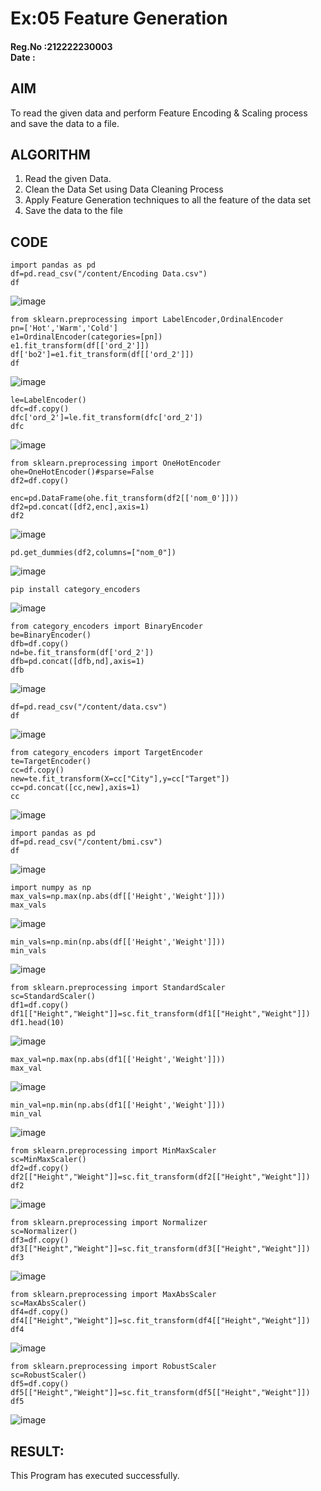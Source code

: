 # Ex:05 Feature Generation
#### Reg.No :212222230003 <br> Date :
## AIM

To read the given data and perform  Feature Encoding & Scaling process and save the data to a file.

## ALGORITHM

1. Read the given Data.
2. Clean the Data Set using Data Cleaning Process
3. Apply Feature Generation techniques to all the feature of the data set
4. Save the data to the file

## CODE
```
import pandas as pd
df=pd.read_csv("/content/Encoding Data.csv")
df
```
![image](https://github.com/Pranav-AJ/ODD2023-Datascience-Ex-05/assets/118904526/12c3924e-10f3-4a92-b821-b2c5f1307ef2)

```
from sklearn.preprocessing import LabelEncoder,OrdinalEncoder
pn=['Hot','Warm','Cold']
e1=OrdinalEncoder(categories=[pn])
e1.fit_transform(df[['ord_2']])
df['bo2']=e1.fit_transform(df[['ord_2']])
df
```
![image](https://github.com/Pranav-AJ/ODD2023-Datascience-Ex-05/assets/118904526/2f939788-54f1-4bc1-95d6-37c6d9feef3a)

```
le=LabelEncoder()
dfc=df.copy()
dfc['ord_2']=le.fit_transform(dfc['ord_2'])
dfc
```
![image](https://github.com/Pranav-AJ/ODD2023-Datascience-Ex-05/assets/118904526/d7ff6731-f363-4744-8586-7f428f22284e)

```
from sklearn.preprocessing import OneHotEncoder
ohe=OneHotEncoder()#sparse=False
df2=df.copy()
```
```
enc=pd.DataFrame(ohe.fit_transform(df2[['nom_0']]))
df2=pd.concat([df2,enc],axis=1)
df2
```
![image](https://github.com/Pranav-AJ/ODD2023-Datascience-Ex-05/assets/118904526/b82a6148-20fc-4c49-94f6-d8e613ef50ac)

```
pd.get_dummies(df2,columns=["nom_0"])
```
![image](https://github.com/Pranav-AJ/ODD2023-Datascience-Ex-05/assets/118904526/4419eef3-0a17-445c-b658-45bbba387088)

```
pip install category_encoders
```
![image](https://github.com/Pranav-AJ/ODD2023-Datascience-Ex-05/assets/118904526/67ae0f42-5ff1-453b-9c92-d23da0713146)

```
from category_encoders import BinaryEncoder
be=BinaryEncoder()
dfb=df.copy()
nd=be.fit_transform(df['ord_2'])
dfb=pd.concat([dfb,nd],axis=1)
dfb
```
![image](https://github.com/Pranav-AJ/ODD2023-Datascience-Ex-05/assets/118904526/e01c93af-e7f7-421e-ba78-9c41fc60e917)

```
df=pd.read_csv("/content/data.csv")
df
```
![image](https://github.com/Pranav-AJ/ODD2023-Datascience-Ex-05/assets/118904526/de9cc6ff-d4d4-4731-afde-4d6428520640)

```
from category_encoders import TargetEncoder
te=TargetEncoder()
cc=df.copy()
new=te.fit_transform(X=cc["City"],y=cc["Target"])
cc=pd.concat([cc,new],axis=1)
cc
```
![image](https://github.com/Pranav-AJ/ODD2023-Datascience-Ex-05/assets/118904526/df74d900-a80b-46b8-af9a-0ed052212eab)

```
import pandas as pd
df=pd.read_csv("/content/bmi.csv")
df
```
![image](https://github.com/Pranav-AJ/ODD2023-Datascience-Ex-05/assets/118904526/84bafc98-fa1f-4611-9a48-7a046f681246)

```
import numpy as np
max_vals=np.max(np.abs(df[['Height','Weight']]))
max_vals
```
![image](https://github.com/Pranav-AJ/ODD2023-Datascience-Ex-05/assets/118904526/97ebe7d7-31ae-4eb4-995e-365ae1dc4dec)

```
min_vals=np.min(np.abs(df[['Height','Weight']]))
min_vals
```
![image](https://github.com/Pranav-AJ/ODD2023-Datascience-Ex-05/assets/118904526/277e9a8c-2462-48c1-9431-e7cc491155c3)

```
from sklearn.preprocessing import StandardScaler
sc=StandardScaler()
df1=df.copy()
df1[["Height","Weight"]]=sc.fit_transform(df1[["Height","Weight"]])
df1.head(10)
```
![image](https://github.com/Pranav-AJ/ODD2023-Datascience-Ex-05/assets/118904526/32e467c5-56e3-4159-8624-5b227f683895)

```
max_val=np.max(np.abs(df1[['Height','Weight']]))
max_val
```
![image](https://github.com/Pranav-AJ/ODD2023-Datascience-Ex-05/assets/118904526/f1a2ceb5-a902-46e2-9637-31d6b714ed81)

```
min_val=np.min(np.abs(df1[['Height','Weight']]))
min_val
```
![image](https://github.com/Pranav-AJ/ODD2023-Datascience-Ex-05/assets/118904526/250618a6-1efa-4b9f-829d-2d934600e3ab)

```
from sklearn.preprocessing import MinMaxScaler
sc=MinMaxScaler()
df2=df.copy()
df2[["Height","Weight"]]=sc.fit_transform(df2[["Height","Weight"]])
df2
```
![image](https://github.com/Pranav-AJ/ODD2023-Datascience-Ex-05/assets/118904526/a230f93a-54be-4d8d-8e98-ad64204aec99)

```
from sklearn.preprocessing import Normalizer
sc=Normalizer()
df3=df.copy()
df3[["Height","Weight"]]=sc.fit_transform(df3[["Height","Weight"]])
df3
```
![image](https://github.com/Pranav-AJ/ODD2023-Datascience-Ex-05/assets/118904526/a13efa61-fcfb-49e5-ab5a-89628fe5e4cf)

```
from sklearn.preprocessing import MaxAbsScaler
sc=MaxAbsScaler()
df4=df.copy()
df4[["Height","Weight"]]=sc.fit_transform(df4[["Height","Weight"]])
df4
```
![image](https://github.com/Pranav-AJ/ODD2023-Datascience-Ex-05/assets/118904526/630f9699-8db1-470a-8983-7961cc68ddd5)

```
from sklearn.preprocessing import RobustScaler
sc=RobustScaler()
df5=df.copy()
df5[["Height","Weight"]]=sc.fit_transform(df5[["Height","Weight"]])
df5
```
![image](https://github.com/Pranav-AJ/ODD2023-Datascience-Ex-05/assets/118904526/9f90beeb-9d1d-41e2-afc8-4e347161504b)

## RESULT:
This Program has executed successfully.
